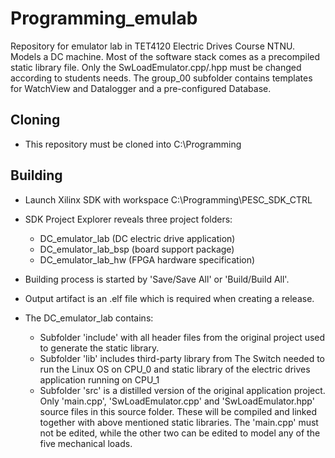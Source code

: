 # Programming_emulab
 
Repository for emulator lab in TET4120 Electric Drives Course NTNU. Models a DC machine. Most of the software stack comes as a precompiled static library file. Only the SwLoadEmulator.cpp/.hpp must be changed according to students needs. The group_00 subfolder contains templates for WatchView and Datalogger and a pre-configured Database.

## Cloning
* This repository must be cloned into C:\Programming

## Building
* Launch Xilinx SDK with workspace C:\Programming\PESC_SDK_CTRL
* SDK Project Explorer reveals three project folders:
  * DC_emulator_lab (DC electric drive application)
  * DC_emulator_lab_bsp (board support package)
  * DC_emulator_lab_hw  (FPGA hardware specification)
* Building process is started by 'Save/Save All' or 'Build/Build All'.
* Output artifact is an .elf file which is required when creating a release.

* The DC_emulator_lab contains:
  * Subfolder 'include' with all header files from the original project used to generate the static library. 
  * Subfolder 'lib' includes third-party library from The Switch needed to run the Linux OS on CPU_0 and static library of the electric drives application running on CPU_1
  * Subfolder 'src' is a distilled version of the original application project. Only 'main.cpp', 'SwLoadEmulator.cpp' and 'SwLoadEmulator.hpp' source files in this source folder. These will be compiled and linked together with above mentioned static libraries. The 'main.cpp' must not be edited, while the other two can be edited to model any of the five mechanical loads.
  
